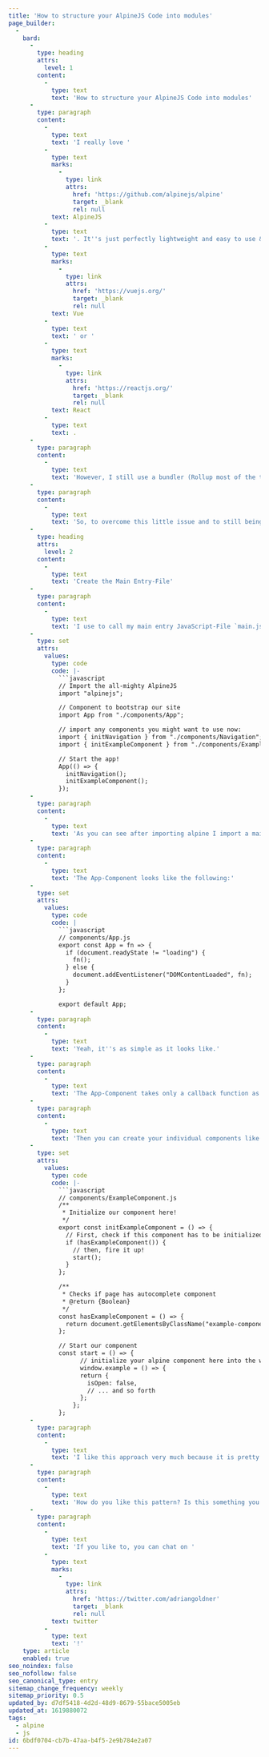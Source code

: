 ```yaml
---
title: 'How to structure your AlpineJS Code into modules'
page_builder:
  -
    bard:
      -
        type: heading
        attrs:
          level: 1
        content:
          -
            type: text
            text: 'How to structure your AlpineJS Code into modules'
      -
        type: paragraph
        content:
          -
            type: text
            text: 'I really love '
          -
            type: text
            marks:
              -
                type: link
                attrs:
                  href: 'https://github.com/alpinejs/alpine'
                  target: _blank
                  rel: null
            text: AlpineJS
          -
            type: text
            text: '. It''s just perfectly lightweight and easy to use & integrate into any small project that needs some quick & simple JavaScript interactions. I think of it like a jQuery-Alternative with two-way binding without the heaviness of a framework like '
          -
            type: text
            marks:
              -
                type: link
                attrs:
                  href: 'https://vuejs.org/'
                  target: _blank
                  rel: null
            text: Vue
          -
            type: text
            text: ' or '
          -
            type: text
            marks:
              -
                type: link
                attrs:
                  href: 'https://reactjs.org/'
                  target: _blank
                  rel: null
            text: React
          -
            type: text
            text: .
      -
        type: paragraph
        content:
          -
            type: text
            text: 'However, I still use a bundler (Rollup most of the time) to structure my code into modules. And since AlpineJS resides globally in the `window` scope you can''t bundle it up into single components as easily as in Vue for example.'
      -
        type: paragraph
        content:
          -
            type: text
            text: 'So, to overcome this little issue and to still being able to kind of structure all my components into single files using all the ES6-Goodness, this is how I do it:'
      -
        type: heading
        attrs:
          level: 2
        content:
          -
            type: text
            text: 'Create the Main Entry-File'
      -
        type: paragraph
        content:
          -
            type: text
            text: 'I use to call my main entry JavaScript-File `main.js` or `site.js`:'
      -
        type: set
        attrs:
          values:
            type: code
            code: |-
              ```javascript
              // Import the all-mighty AlpineJS
              import "alpinejs";

              // Component to bootstrap our site
              import App from "./components/App";

              // import any components you might want to use now:
              import { initNavigation } from "./components/Navigation";
              import { initExampleComponent } from "./components/ExampleComponent";

              // Start the app!
              App(() => {
                initNavigation();
                initExampleComponent();
              });
      -
        type: paragraph
        content:
          -
            type: text
            text: 'As you can see after importing alpine I import a main component called `App` that is responsible for bootstrap and start all components.'
      -
        type: paragraph
        content:
          -
            type: text
            text: 'The App-Component looks like the following:'
      -
        type: set
        attrs:
          values:
            type: code
            code: |
              ```javascript
              // components/App.js
              export const App = fn => {
                if (document.readyState != "loading") {
                  fn();
                } else {
                  document.addEventListener("DOMContentLoaded", fn);
                }
              };

              export default App;
      -
        type: paragraph
        content:
          -
            type: text
            text: 'Yeah, it''s as simple as it looks like.'
      -
        type: paragraph
        content:
          -
            type: text
            text: 'The App-Component takes only a callback function as an argument which will be executed if the DOM is ready to handle our JavaScript code.'
      -
        type: paragraph
        content:
          -
            type: text
            text: 'Then you can create your individual components like so:'
      -
        type: set
        attrs:
          values:
            type: code
            code: |-
              ```javascript
              // components/ExampleComponent.js
              /**
               * Initialize our component here!
               */
              export const initExampleComponent = () => {
                // First, check if this component has to be initialized
                if (hasExampleComponent()) {
                  // then, fire it up!
                  start();
                }
              };

              /**
               * Checks if page has autocomplete component
               * @return {Boolean}
               */
              const hasExampleComponent = () => {
                return document.getElementsByClassName("example-component").length > 0;
              };

              // Start our component
              const start = () => {
                	// initialize your alpine component here into the window object
                	window.example = () => {
                    return {
                      isOpen: false,
                      // ... and so forth
                    };
                  };
              };
      -
        type: paragraph
        content:
          -
            type: text
            text: 'I like this approach very much because it is pretty transparent and you only "pollute" the main `window` scope if the given component exists on the site. That might be unnecessary with a navigation component because you might want to render it on every page but I used this pattern many times for small components that were used only on a few pages.'
      -
        type: paragraph
        content:
          -
            type: text
            text: 'How do you like this pattern? Is this something you might try to use yourself?'
      -
        type: paragraph
        content:
          -
            type: text
            text: 'If you like to, you can chat on '
          -
            type: text
            marks:
              -
                type: link
                attrs:
                  href: 'https://twitter.com/adriangoldner'
                  target: _blank
                  rel: null
            text: twitter
          -
            type: text
            text: '!'
    type: article
    enabled: true
seo_noindex: false
seo_nofollow: false
seo_canonical_type: entry
sitemap_change_frequency: weekly
sitemap_priority: 0.5
updated_by: d7df5418-4d2d-48d9-8679-55bace5005eb
updated_at: 1619880072
tags:
  - alpine
  - js
id: 6bdf0704-cb7b-47aa-b4f5-2e9b784e2a07
---
```

